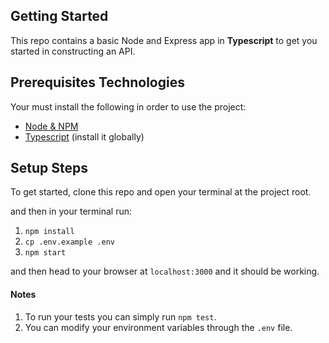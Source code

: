 ## Getting Started

This repo contains a basic Node and Express app in **Typescript**  to get you started in constructing an API.

## Prerequisites Technologies

Your must install the following in order to use the project:
- [Node & NPM](https://nodejs.org/en/download/)
- [Typescript](https://www.npmjs.com/package/typescript) (install it globally)

## Setup Steps
To get started, clone this repo and open your terminal at the project root.

and then in your terminal run:
1. `npm install`
2. `cp .env.example .env`
2. `npm start`

and then head to your browser at `localhost:3000` and it should be working.

#### Notes
1. To run your tests you can simply run `npm test`.
2. You can modify your environment variables through the `.env` file.